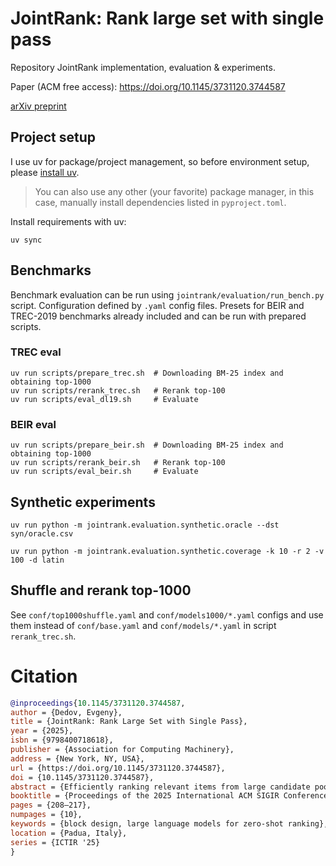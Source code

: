# JointRank: Rank large set with single pass

Repository JointRank implementation, evaluation & experiments.

Paper (ACM free access): https://doi.org/10.1145/3731120.3744587

[arXiv preprint](https://arxiv.org/abs/2506.22262)


## Project setup

I use uv for package/project management, so before environment setup, please [install uv](https://github.com/astral-sh/uv?tab=readme-ov-file#installation).

> You can also use any other (your favorite) package manager, in this case, manually install dependencies listed in `pyproject.toml`.

Install requirements with uv:

```shell
uv sync
```

## Benchmarks

Benchmark evaluation can be run using `jointrank/evaluation/run_bench.py` script.
Configuration defined by `.yaml` config files. Presets for BEIR and TREC-2019 benchmarks already included and can be run with
prepared scripts.

### TREC eval

```shell
uv run scripts/prepare_trec.sh  # Downloading BM-25 index and obtaining top-1000
uv run scripts/rerank_trec.sh   # Rerank top-100
uv run scripts/eval_dl19.sh     # Evaluate
```

### BEIR eval

```shell
uv run scripts/prepare_beir.sh  # Downloading BM-25 index and obtaining top-1000
uv run scripts/rerank_beir.sh   # Rerank top-100
uv run scripts/eval_beir.sh     # Evaluate
```

## Synthetic experiments

```shell
uv run python -m jointrank.evaluation.synthetic.oracle --dst syn/oracle.csv
```

```shell
uv run python -m jointrank.evaluation.synthetic.coverage -k 10 -r 2 -v 100 -d latin
```

## Shuffle and rerank top-1000

See `conf/top1000shuffle.yaml` and `conf/models1000/*.yaml` configs and use them instead of `conf/base.yaml` and `conf/models/*.yaml` in script `rerank_trec.sh`.

# Citation

```bib
@inproceedings{10.1145/3731120.3744587,
author = {Dedov, Evgeny},
title = {JointRank: Rank Large Set with Single Pass},
year = {2025},
isbn = {9798400718618},
publisher = {Association for Computing Machinery},
address = {New York, NY, USA},
url = {https://doi.org/10.1145/3731120.3744587},
doi = {10.1145/3731120.3744587},
abstract = {Efficiently ranking relevant items from large candidate pools is a cornerstone of modern information retrieval systems - such as web search, recommendation, and retrieval-augmented generation. Listwise rerankers, which improve relevance by jointly considering multiple candidates, are often limited in practice: either by model input size constraints, or by degraded quality when processing large sets. We propose a model-agnostic method for fast reranking large sets that exceed a model input limits. The method first partitions candidate items into overlapping blocks, each of which is ranked independently in parallel. Implicit pairwise comparisons are then derived from these local rankings. Finally, these comparisons are aggregated to construct a global ranking using algorithms such as Winrate or PageRank. Experiments on TREC DL-2019 show that our method achieves an nDCG@10 of 70.88 compared to the 57.68 for full-context listwise approach using gpt-4.1-mini as long-context model, while reducing latency from 21 to 8 seconds. The implementation of the algorithm and the experiments is available in the repository: https://github.com/V3RGANz/jointrank},
booktitle = {Proceedings of the 2025 International ACM SIGIR Conference on Innovative Concepts and Theories in Information Retrieval (ICTIR)},
pages = {208–217},
numpages = {10},
keywords = {block design, large language models for zero-shot ranking},
location = {Padua, Italy},
series = {ICTIR '25}
}
```
